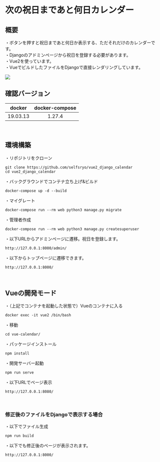 # 次の祝日まであと何日カレンダー


## 概要
・ボタンを押すと祝日まであと何日か表示する、ただそれだけのカレンダーです。<br>
・Djangoのアドミンページから祝日を登録する必要があります。<br>
・Vue2を使っています。<br>
・VueでビルドしたファイルをDjangoで直接レンダリングしています。

![](https://selfsryo-blog.s3-ap-northeast-1.amazonaws.com/github/vue_django_calendar/vuecalendar.gif)
<br>


## 確認バージョン
| docker | docker-compose |
:---:|:---:
| 19.03.13 | 1.27.4 |
<br>


## 環境構築
・リポジトリをクローン
```
git clone https://github.com/selfsryo/vue2_django_calendar
cd vue2_django_calendar
```

・バックグラウンドでコンテナ立ち上げ&ビルド
```
docker-compose up -d --build
```

・マイグレート
```
docker-compose run --rm web python3 manage.py migrate
```

・管理者作成
```
docker-compose run --rm web python3 manage.py createsuperuser
```

・以下URLからアドミンページに遷移。祝日を登録します。
```
http://127.0.0.1:8000/admin/
```

・以下からトップページに遷移できます。
```
http://127.0.0.1:8000/
```
<br>


## Vueの開発モード
・（上記でコンテナを起動した状態で）Vueのコンテナに入る
```
docker exec -it vue2 /bin/bash
```

・移動
```
cd vue-calendar/
```

・パッケージインストール
```
npm install
```

・開発サーバー起動
```
npm run serve
```

・以下URLでページ表示
```
http://127.0.0.1:8080/
```
<br>

### 修正後のファイルをDjangoで表示する場合<br>
・以下でファイル生成
```
npm run build
```

・以下でも修正後のページが表示されます。
```
http://127.0.0.1:8000/
```
